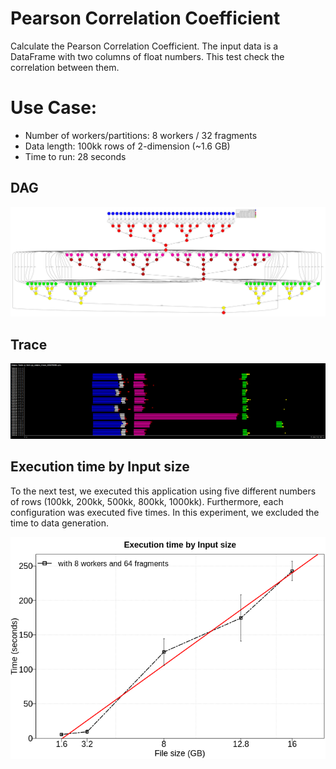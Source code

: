 # Pearson Correlation Coefficient

Calculate the Pearson Correlation Coefficient. The input data is a DataFrame with two columns of float numbers. This test check the correlation between them.


# Use Case:

 - Number of workers/partitions: 8 workers / 32 fragments
 - Data length: 100kk rows of 2-dimension (~1.6 GB)
 - Time to run: 28 seconds


## DAG

![dag](./dag.png)


## Trace

![trace](./trace.png)



## Execution time by Input size

To the next test, we executed this application using five different numbers of rows (100kk, 200kk, 500kk, 800kk, 1000kk). Furthermore, each configuration was executed five times. In this experiment, we excluded the time to data generation. 

![time_per_size](./time_per_size.png)



